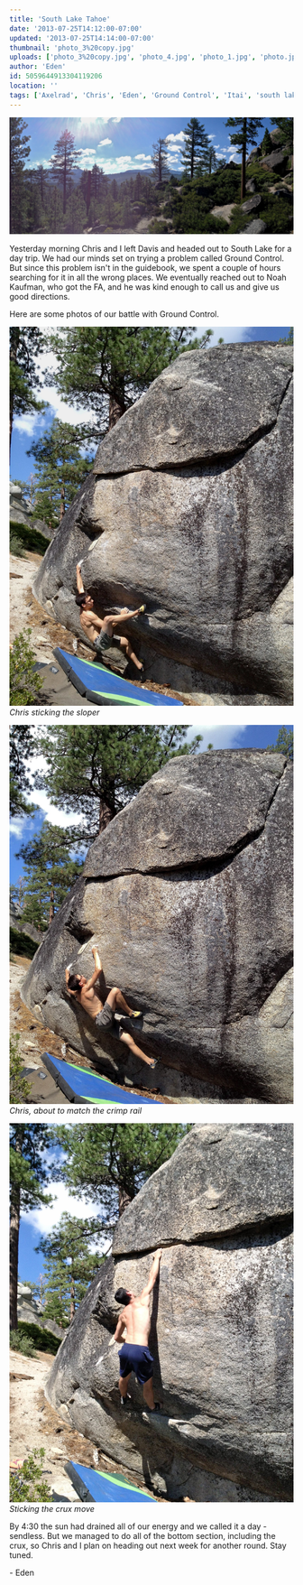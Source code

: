 ```yaml
---
title: 'South Lake Tahoe'
date: '2013-07-25T14:12:00-07:00'
updated: '2013-07-25T14:14:00-07:00'
thumbnail: 'photo_3%20copy.jpg'
uploads: ['photo_3%20copy.jpg', 'photo_4.jpg', 'photo_1.jpg', 'photo.jpg']
author: 'Eden'
id: 5059644913304119206
location: ''
tags: ['Axelrad', 'Chris', 'Eden', 'Ground Control', 'Itai', 'south lake', 'Tahoe']
---
```


![image alt](uploads/photo_3%20copy.jpg)

Yesterday morning Chris and I left Davis and headed out to South Lake for a day trip. We had our minds set on trying a problem called Ground Control. But since this problem isn't in the guidebook, we spent a couple of hours searching for it in all the wrong places. We eventually reached out to Noah Kaufman, who got the FA, and he was kind enough to call us and give us good directions.

Here are some photos of our battle with Ground Control.

![Chris sticking the sloper](uploads/photo_4.jpg)*Chris sticking the sloper*

![Chris, about to match the crimp rail](uploads/photo_1.jpg)*Chris, about to match the crimp rail*

![Sticking the crux move](uploads/photo.jpg)*Sticking the crux move*

By 4:30 the sun had drained all of our energy and we called it a day - sendless. But we managed to do all of the bottom section, including the crux, so Chris and I plan on heading out next week for another round. Stay tuned.

\- Eden

